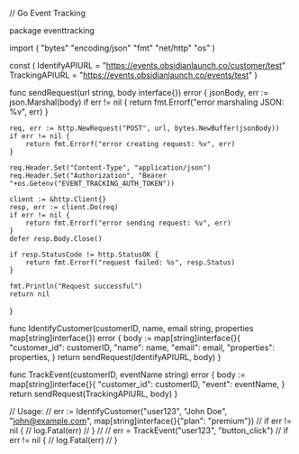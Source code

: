 // Go Event Tracking

package eventtracking

import (
"bytes"
"encoding/json"
"fmt"
"net/http"
"os"
)

const (
IdentifyAPIURL = "https://events.obsidianlaunch.co/customer/test"
TrackingAPIURL = "https://events.obsidianlaunch.co/events/test"
)

func sendRequest(url string, body interface{}) error {
jsonBody, err := json.Marshal(body)
if err != nil {
return fmt.Errorf("error marshaling JSON: %v", err)
}

    req, err := http.NewRequest("POST", url, bytes.NewBuffer(jsonBody))
    if err != nil {
        return fmt.Errorf("error creating request: %v", err)
    }

    req.Header.Set("Content-Type", "application/json")
    req.Header.Set("Authorization", "Bearer "+os.Getenv("EVENT_TRACKING_AUTH_TOKEN"))

    client := &http.Client{}
    resp, err := client.Do(req)
    if err != nil {
        return fmt.Errorf("error sending request: %v", err)
    }
    defer resp.Body.Close()

    if resp.StatusCode != http.StatusOK {
        return fmt.Errorf("request failed: %s", resp.Status)
    }

    fmt.Println("Request successful")
    return nil

}

func IdentifyCustomer(customerID, name, email string, properties map[string]interface{}) error {
body := map[string]interface{}{
"customer_id": customerID,
"name": name,
"email": email,
"properties": properties,
}
return sendRequest(IdentifyAPIURL, body)
}

func TrackEvent(customerID, eventName string) error {
body := map[string]interface{}{
"customer_id": customerID,
"event": eventName,
}
return sendRequest(TrackingAPIURL, body)
}

// Usage:
// err := IdentifyCustomer("user123", "John Doe", "john@example.com", map[string]interface{}{"plan": "premium"})
// if err != nil {
// log.Fatal(err)
// }
//
// err = TrackEvent("user123", "button_click")
// if err != nil {
// log.Fatal(err)
// }

